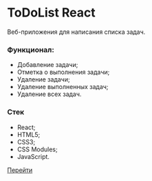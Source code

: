 # ToDoList React

Веб-приложения для написания списка задач.

### Функционал: 
- Добавление задачи; 
- Отметка о выполнения задачи;
- Удаление задачи;
- Удаление выполненных задач;
- Удаление всех задач.


### Стек
- React;
- HTML5;
- CSS3;
- CSS Modules;
- JavaScript.

[Перейти](https://callmemaksimg.github.io/todo-react/)